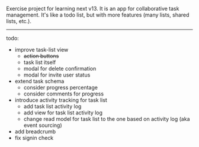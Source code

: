 Exercise project for learning next v13. It is an app for collaborative task management. It's like a todo list, but with more features (many lists, shared lists, etc.).

---
todo:
- improve task-list view
  - ~~action buttons~~
  - task list itself
  - modal for delete confirmation
  - modal for invite user status
- extend task schema
  - consider progress percentage
  - consider comments for progress
- introduce activity tracking for task list
  - add task list activity log
  - add view for task list activity log
  - change read model for task list to the one based on activity log (aka event sourcing)
- add breadcrumb 
- fix signin check
